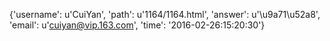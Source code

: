 {'username': u'CuiYan', 'path': u'1164/1164.html', 'answer': u'\u9a71\u52a8', 'email': u'cuiyan@vip.163.com', 'time': '2016-02-26:15:20:30'}